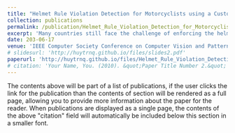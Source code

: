 ```yaml
---
title: "Helmet Rule Violation Detection for Motorcyclists using a Custom Tracking Framework and Advanced Object Detection Techniques"
collection: publications
permalink: /publication/Helmet_Rule_Violation_Detection_for_Motorcyclists_Using_a_Custom_Tracking
excerpt: 'Many countries still face the challenge of enforcing the helmet rule and ensuring compliance among riders. In this paper, we propose a novel framework that can differentiate between the driver and passengers and detect helmet rule violations for each rider empowered by computer vision and deep learning techniques.'
date: 203-06-17
venue: 'IEEE Computer Society Conference on Computer Vision and Pattern Recognition Workshops'
# slidesurl: 'http://huytrnq.github.io/files/slides2.pdf'
paperurl: 'http://huytrnq.github.io/files/Helmet_Rule_Violation_Detection_for_Motorcyclists_Using_a_Custom_Tracking.pdf'
# citation: 'Your Name, You. (2010). &quot;Paper Title Number 2.&quot; <i>Journal 1</i>. 1(2).'
---
```


The contents above will be part of a list of publications, if the user clicks the link for the publication than the contents of section will be rendered as a full page, allowing you to provide more information about the paper for the reader. When publications are displayed as a single page, the contents of the above "citation" field will automatically be included below this section in a smaller font.